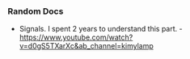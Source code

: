 



### Random Docs

- Signals. I spent 2 years to understand this part. - https://www.youtube.com/watch?v=d0gS5TXarXc&ab_channel=kimylamp
